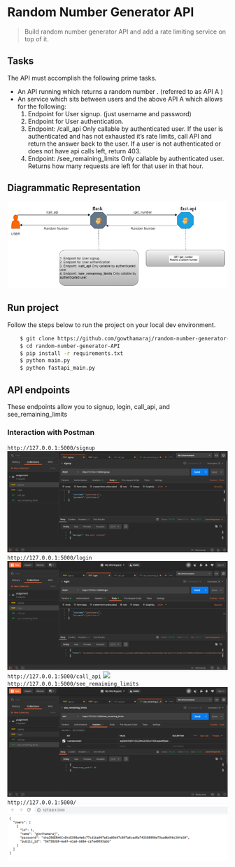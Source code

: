 # Random Number Generator API
> Build random number generator API and add a rate limiting service on top of it.

## Tasks
The API must accomplish the following prime tasks.
 - An API running which returns a random number . (referred to as API A )
 - An service which sits between users and the above API A which allows for the following:
    1. Endpoint for User signup. (just username and password)
    2. Endpoint for User authentication.
    3. Endpoint: /call_api Only callable by authenticated user. If the user is authenticated and has not exhausted it’s rate limits, call API and return the answer back to the user. If a user is not authenticated or does not have api calls left, return 403.
    4. Endpoint: /see_remaining_limits Only callable by authenticated user. Returns how many requests are left for that user in that hour.

## Diagrammatic Representation
![](screenshot/Diagrammatic.PNG)

## Run project
Follow the steps below to run the project on your local dev environment.
```sh
    $ git clone https://github.com/gowthamaraj/random-number-generator-API.git
    $ cd random-number-generator-API
    $ pip install -r requirements.txt
    $ python main.py
    $ python fastapi_main.py
```

## API endpoints
These endpoints allow you to signup, login, call_api, and see_remaining_limits

### Interaction with Postman
`http://127.0.0.1:5000/signup`
![](screenshot/signup.PNG)
`http://127.0.0.1:5000/login`
![](screenshot/login.PNG)
`http://127.0.0.1:5000/call_api`
![](screenshot/call_api.PNG)
`http://127.0.0.1:5000/see_remaining_limits`
![](screenshot/see_remaining_limits.PNG)
`http://127.0.0.1:5000/`
![](screenshot/1.PNG)
